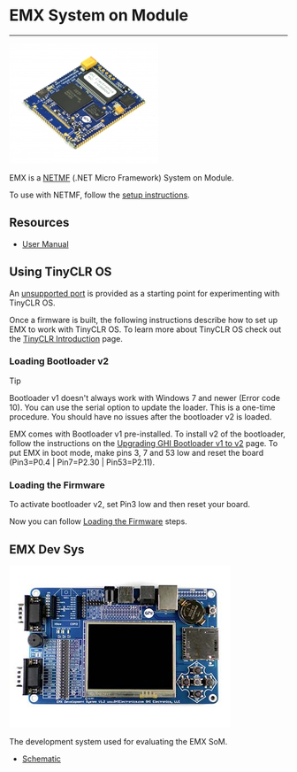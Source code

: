 # EMX System on Module
---
![EMX SoM](images/emx-som.jpg)

EMX is a [NETMF](../../software/netmf/intro.md) (.NET Micro Framework) System on Module.

To use with NETMF, follow the [setup instructions](../../software/netmf/getting-started.md).

## Resources
* [User Manual](http://files.ghielectronics.com/downloads/Documents/Manuals/EMX%20User%20Manual.pdf)

## Using TinyCLR OS
An [unsupported port](https://github.com/ghi-electronics/TinyCLR-Ports) is provided as a starting point for experimenting with TinyCLR OS.

Once a firmware is built, the following instructions describe how to set up EMX to work with TinyCLR OS. To learn more about TinyCLR OS check out the [TinyCLR Introduction](../../software/tinyclr/intro.md) page.

### Loading Bootloader v2
> [!Tip]
> Bootloader v1 doesn't always work with Windows 7 and newer (Error code 10). You can use the serial option to update the loader.
> This is a one-time procedure. You should have no issues after the bootloader v2 is loaded.

EMX comes with Bootloader v1 pre-installed. To install v2 of the bootloader, follow the instructions on the [Upgrading GHI Bootloader v1 to v2](../../software/loaders/upgrading-v1-to-v2.md) page. To put EMX in boot mode, make pins 3, 7 and 53 low and reset the board (Pin3=P0.4 | Pin7=P2.30 | Pin53=P2.11).

### Loading the Firmware

To activate bootloader v2, set Pin3 low and then reset your board.


Now you can follow [Loading the Firmware](../../software/loaders/ghi-bootloader.md) steps.

## EMX Dev Sys
![EMX Dev Sys](images/emx-dev-sys.jpg)

The development system used for evaluating the EMX SoM.

* [Schematic](http://files.ghielectronics.com/downloads/Schematics/Systems/EMX%20DevSys%20Schematic.pdf)



